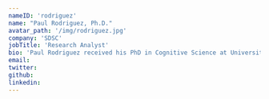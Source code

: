 ```yaml
---
nameID: 'rodriguez'
name: "Paul Rodriguez, Ph.D."
avatar_path: '/img/rodriguez.jpg'
company: 'SDSC'
jobTitle: 'Research Analyst'
bio: 'Paul Rodriguez received his PhD in Cognitive Science at University of California, San Diego (UCSD) in 1999. He spent several years doing research in neural network modeling, dynamical systems simulations, time series analysis, and statistical methods for analysis and predictions in fMRI data. He has more recently worked in data mining for health care fraud identification, and optimization of data intensive network flow models.'
email:
twitter:
github:
linkedin:
---
```

